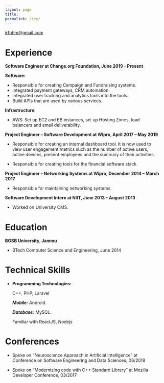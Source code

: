 ```yaml
---
layout: page
title: 
permalink: /tex/
---
```


<irfnhm@gmail.com>


# Experience
**Software Engineer at Change.org Foundation, June 2019 - Present** 

**Software:**

*   Responsible for creating Campaign and Fundraising systems.
*   Integrated payment gateways, CRM automation.
*   Integrated user tracking and analytics tools into the tools.
*   Build APIs that are used by various services.

**Infrastructure:**

*   AWS: Set up EC2 and EB instances, set up Hosting Zones, load balancers and email
deliverability.


**Project Engineer – Software Development at Wipro, April 2017 – May 2019** 

*    Responsible for creating an internal dashboard tool. It is now used to view user engagement metrics such as the number of active users, active devices, present employees and the summary of their activities.

*    Responsible for creating tools for the financial software stack.


**Project Engineer –  Networking Systems at Wipro, December 2014 – March 2017**

*    Responsible for maintaining networking systems.


**Software Development Intern at NIIT, June 2013 – August 2013** 

*    Worked on University CMS.


# Education

**BGSB University, Jammu** 

*    BTech Computer Science and Engineering, June 2014


# Technical Skills

*    **Programming Technologies:**

	 C++, PHP, Laravel

	 ***Mobile:*** Android.
	 
	 ***Database:*** MySQL.
	 
	 Familiar with ReactJS, Nodejs


# Conferences

*    Spoke on “Neuroscience Approach in Artificial Intelligence” at Conference on Software Engineering and Data Sciences, 06/2018

*    Spoke on “Modernizing code with C++ Standard Library” at Mozilla Developer Conference, 03/2017
